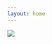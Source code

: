 ```yaml
---
layout: home
---
```

![](https://github.com/Robert1037/Robert1037.github.io/blob/main/img/wall.png)
